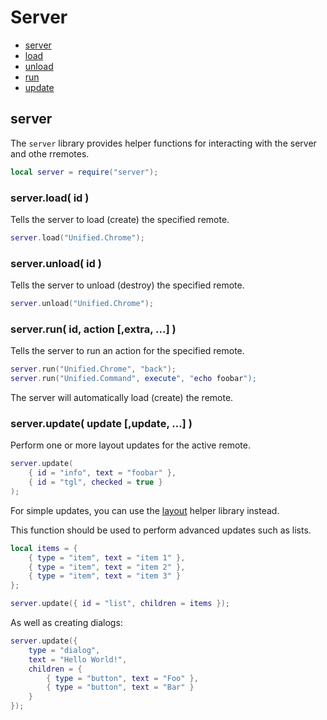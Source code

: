
# Server
* [server](#server-1)
* [load](#serverload-id-)
* [unload](#serverunload-id-)
* [run](#serverrun-id-action-extra--)
* [update](#serverupdate-update-update--)
	


## server
The ``server`` library provides helper functions for interacting with the server and othe rremotes.

````lua
local server = require("server");
````



### server.load( id )
Tells the server to load (create) the specified remote.

````lua
server.load("Unified.Chrome");
````



### server.unload( id )
Tells the server to unload (destroy) the specified remote.

````lua
server.unload("Unified.Chrome");
````



### server.run( id, action [,extra, ...] )
Tells the server to run an action for the specified remote.

````lua
server.run("Unified.Chrome", "back");
server.run("Unified.Command", execute", "echo foobar");
````

The server will automatically load (create) the remote.



### server.update( update [,update, ...] )
Perform one or more layout updates for the active remote.

````lua
server.update(
	{ id = "info", text = "foobar" },
	{ id = "tgl", checked = true }
);
````

For simple updates, you can use the [layout](#layout.md) helper library instead.

This function should be used to perform advanced updates such as lists.

````lua
local items = {
	{ type = "item", text = "item 1" },
	{ type = "item", text = "item 2" },
	{ type = "item", text = "item 3" }
};

server.update({ id = "list", children = items });
````

As well as creating dialogs:

````lua
server.update({ 
	type = "dialog", 
	text = "Hello World!", 
	children = {
		{ type = "button", text = "Foo" },
		{ type = "button", text = "Bar" }
	}
});
````


